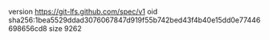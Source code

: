 version https://git-lfs.github.com/spec/v1
oid sha256:1bea5529ddad3076067847d919f55b742bed43f4b40e15dd0e77446698656cd8
size 9262
